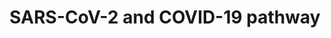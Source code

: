 ---
annotations:
- type: Pathway Ontology
  value: disease pathway
- type: Disease Ontology
  value: COVID-19
- type: Disease Ontology
  value: disease by infectious agent
authors:
- Egonw
- L Dupuis
- Evelo
- AlexanderPico
- MaintBot
- Fehrhart
- Mkutmon
- Eweitz
communities:
- COVID19
description: 'Collaborative project for curation biological processes involved in
  the COVID-19 disease after SARS-Cov-2 infection. It focuses on experimental evidence
  and plays with improved annotation of complexes and with the Evidence and Conclusion
  Ontology. The complexes link to EBI''s Complex Portal, resulting from a collaboration
  with that database at the recent online ELIXIR biohackathon. Editing this pathway
  is (at this moment) coordinated via the wikipathways.slack.com #sarscov2 channel.
  Additionally, please feel free to add suggestions to the discussion page (see the
  tab at the top of this page). The large viral Spike protein (S or surface glycoprotein)
  forms trimers. It interacts with the host''s ACE2 receptor to establish binding
  (Hoffmann et al 2020). There are suggestions for more than one cell entry mechanism,
  with the evidence for ACE2/TMPRSS2 entry being most clear now. Lack of expression
  of TMPRSS2 may explain age differences in COVID19 severity. In this mechanism, to
  enter the virus needs to be primed by the host protease TMPRSS2 that splits the
  Spike protein into 2 peptides S1 and S2. S1 contains the ACE2 receptor binding site,
  S2 binds to the host cell membrane which leads to membrane fusion, the start of
  the uptake process. The ACE2 receptor interaction was also suggested as the start
  of specific lung-damaging effects. Other human genes that may be involved in alternative
  cell uptake mechanisms include CTSL and SLC6A19.'
last-edited: 2021-12-17
organisms:
- Homo sapiens
redirect_from:
- /index.php/Pathway:WP4846
- /instance/WP4846
schema-jsonld:
- '@context': https://schema.org/
  '@id': https://wikipathways.github.io/pathways/WP4846.html
  '@type': Dataset
  creator:
    '@type': Organization
    name: WikiPathways
  description: 'Collaborative project for curation biological processes involved in
    the COVID-19 disease after SARS-Cov-2 infection. It focuses on experimental evidence
    and plays with improved annotation of complexes and with the Evidence and Conclusion
    Ontology. The complexes link to EBI''s Complex Portal, resulting from a collaboration
    with that database at the recent online ELIXIR biohackathon. Editing this pathway
    is (at this moment) coordinated via the wikipathways.slack.com #sarscov2 channel.
    Additionally, please feel free to add suggestions to the discussion page (see
    the tab at the top of this page). The large viral Spike protein (S or surface
    glycoprotein) forms trimers. It interacts with the host''s ACE2 receptor to establish
    binding (Hoffmann et al 2020). There are suggestions for more than one cell entry
    mechanism, with the evidence for ACE2/TMPRSS2 entry being most clear now. Lack
    of expression of TMPRSS2 may explain age differences in COVID19 severity. In this
    mechanism, to enter the virus needs to be primed by the host protease TMPRSS2
    that splits the Spike protein into 2 peptides S1 and S2. S1 contains the ACE2
    receptor binding site, S2 binds to the host cell membrane which leads to membrane
    fusion, the start of the uptake process. The ACE2 receptor interaction was also
    suggested as the start of specific lung-damaging effects. Other human genes that
    may be involved in alternative cell uptake mechanisms include CTSL and SLC6A19.'
  keywords:
  - SARS-CoV-2
  - phosphoprotein
  - trimer
  - 25HC
  - 'Activation of '
  - response
  - nsp7
  - ORF14
  - NSP3-NSP4-NSP6
  - fusion
  - PL2-PRO
  - nsp1-40S
  - orf1a
  - FURIN
  - Viral RNA synthesis
  - ExoN
  - 3CL-PRO
  - ORF6
  - SCARB1
  - complex
  - nsp8
  - orf1
  - TMPRSS2
  - protein
  - TLR7
  - polymerase
  - Hijack of
  - Endocytosis
  - ORF7a
  - SLC6A19
  - induction and
  - Type I interferon
  - nsp10
  - nsp6
  - RNA
  - nsp5
  - sphingosine
  - HDL
  - cholesterol
  - proteins
  - membrane
  - orf1ab
  - nsp1
  - nsp12
  - nucleocapsid
  - ORF7b
  - envelope
  - surface
  - nsp16
  - nsp9
  - Integrative stress
  - nsp13
  - NLRP3
  - nsp2
  - TMPRSS4
  - ORF3a
  - ACAT
  - glycoprotein
  - ubiquitination
  - protein N
  - Protein expression
  - NRP1
  - ORF8
  - heparan sulfate
  - CTSL
  - ACE2
  - 40S
  - inflammasome
  - recognition complex
  - S2 subunit
  - Membrane
  - nsp15
  - signaling
  - Pathogenesis
  - protein E
  - nsp4
  - glycoprotein M
  - glycoprotein S
  - dimer
  - ORF10
  license: CC0
  name: SARS-CoV-2 and COVID-19 pathway
seo: CreativeWork
title: SARS-CoV-2 and COVID-19 pathway
wpid: WP4846
---